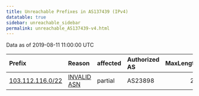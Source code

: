 ```yaml
---
title: Unreachable Prefixes in AS137439 (IPv4)
datatable: true
sidebar: unreachable_sidebar
permalink: unreachable_AS137439-v4.html
---
```


Data as of 2019-08-11 11:00:00 UTC


<div class="datatable-begin"></div>

| Prefix                                                     | Reason                                                                                                   | affected   | Authorized AS   |   MaxLength | Anchor                                       |   unreachable /24s |
|:-----------------------------------------------------------|:---------------------------------------------------------------------------------------------------------|:-----------|:----------------|------------:|:---------------------------------------------|-------------------:|
| [103.112.116.0/22](https://stat.ripe.net/103.112.116.0/22) | [INVALID ASN](https://rpki-validator.ripe.net/announcement-preview?asn=AS137439&prefix=103.112.116.0/22) | partial    | AS23898         |          22 | [APNIC](unreachable_APNIC_RPKI_Root-v4.html) |                  4 |

<div class="datatable-end"></div>